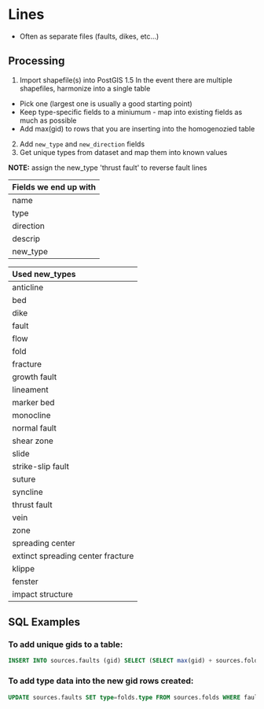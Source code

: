 # Lines

+ Often as separate files (faults, dikes, etc...)

## Processing
1. Import shapefile(s) into PostGIS
1.5 In the event there are multiple shapefiles, harmonize into a single table
  - Pick one (largest one is usually a good starting point)
  - Keep type-specific fields to a miniumum - map into existing fields as much as possible
  - Add max(gid) to rows that you are inserting into the homogenozied table
2. Add `new_type` and `new_direction` fields
3. Get unique types from dataset and map them into known values

**NOTE:** assign the new_type 'thrust fault' to reverse fault lines

| Fields we end up with |
| :---------------- |
| name |
| type |
| direction |
| descrip |
| new_type |


| Used new_types     |
| :------------- |
| anticline |
| bed |
| dike |
| fault |
| flow |
| fold |
| fracture |
| growth fault |
| lineament |
| marker bed |
| monocline |
| normal fault |
| shear zone |
| slide |
| strike-slip fault |
| suture |
| syncline |
| thrust fault |
| vein |
| zone |
| spreading center |
| extinct spreading center fracture |
| klippe |
| fenster |
| impact structure |

## SQL Examples 
### To add unique gids to a table: 
````SQL
INSERT INTO sources.faults (gid) SELECT (SELECT max(gid) + sources.folds.gid FROM sources.faults) from sources.folds;
````

### To add type data into the new gid rows created: 
````SQL
UPDATE sources.faults SET type=folds.type FROM sources.folds WHERE faults.gid=(select max(gid) + 1 - folds.gid from sources.faults);
````
